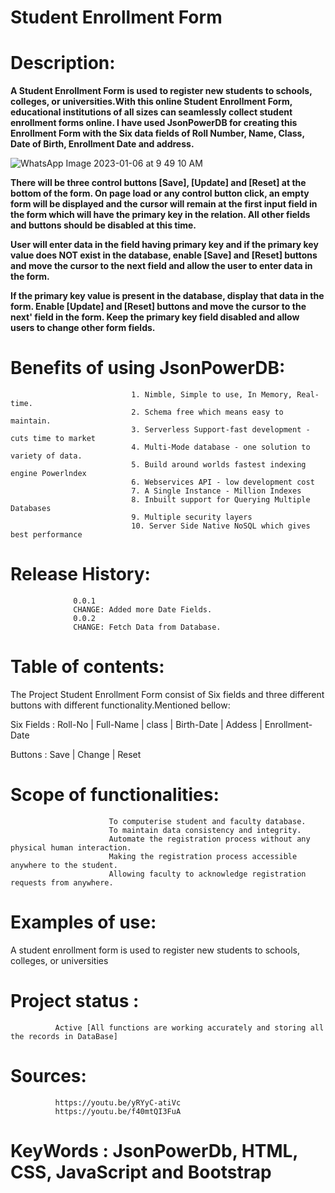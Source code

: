 # Student Enrollment Form


# Description:

**A Student Enrollment Form is used to register new students to schools, colleges, or universities.With this online Student Enrollment Form, educational institutions of all sizes can seamlessly collect student enrollment forms online. I have used JsonPowerDB for creating this Enrollment Form with the Six data fields of Roll Number, Name, Class, Date of Birth, Enrollment Date and address.**

![WhatsApp Image 2023-01-06 at 9 49 10 AM](https://user-images.githubusercontent.com/84227079/210929316-20d759c8-8ad0-4db7-9eb5-b2fff5ad8917.jpeg)

**There will be three control buttons [Save], [Update] and [Reset] at the bottom of the form. On page load or any control button click, an empty form will be displayed and the cursor will remain at the first input field in the form which will have the primary key in the relation. All other fields and buttons should be disabled at this time.**

**User will enter data in the field having primary key and if the primary key value does NOT exist in the database, enable [Save] and [Reset] buttons and move the cursor to the next field and allow the user to enter data in the form.**

**If the primary key value is present in the database, display that data in the form. Enable [Update] and [Reset] buttons and move the cursor to the next' field in the form. Keep the primary key field disabled and allow users to change other form fields.**


# Benefits of using JsonPowerDB: 

                               1. Nimble, Simple to use, In Memory, Real-time.
                               2. Schema free which means easy to maintain. 
                               3. Serverless Support-fast development - cuts time to market
                               4. Multi-Mode database - one solution to variety of data. 
                               5. Build around worlds fastest indexing engine Powerlndex 
                               6. Webservices API - low development cost
                               7. A Single Instance - Million Indexes
                               8. Inbuilt support for Querying Multiple Databases
                               9. Multiple security layers
                               10. Server Side Native NoSQL which gives best performance
                               

# Release History: 
                  0.0.1
                  CHANGE: Added more Date Fields.
                  0.0.2
                  CHANGE: Fetch Data from Database.

# Table of contents:
The Project Student Enrollment Form consist of Six fields and three different buttons with different functionality.Mentioned bellow:

Six Fields :  Roll-No | Full-Name | class | Birth-Date | Addess | Enrollment-Date

Buttons : Save | Change | Reset


# Scope of functionalities:
                          To computerise student and faculty database.
                          To maintain data consistency and integrity.
                          Automate the registration process without any physical human interaction.
                          Making the registration process accessible anywhere to the student.
                          Allowing faculty to acknowledge registration requests from anywhere.
                          
                          
# Examples of use:
A student enrollment form is used to register new students to schools, colleges, or universities


# Project status :
              Active [All functions are working accurately and storing all the records in DataBase]
              

# Sources:
              https://youtu.be/yRYyC-atiVc
              https://youtu.be/f40mtQI3FuA
              
# KeyWords : JsonPowerDb, HTML, CSS, JavaScript and Bootstrap
